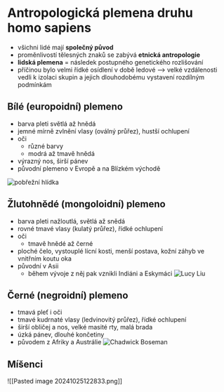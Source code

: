 # Antropologická plemena druhu homo sapiens
- všichni lidé mají **společný původ**
- proměnlivostí tělesných znaků se zabývá **etnická antropologie**
- **lidská plemena** = následek postupného genetického rozlišování
- příčinou bylo velmi řídké osídlení v době ledové --> velké vzdálenosti vedli k izolaci skupin a jejich dlouhodobému vystavení rozdílným podmínkám
## Bílé (europoidní) plemeno
- barva pleti světlá až hnědá
- jemné mírně zvlnění vlasy (oválný průřez), hustší ochlupení
- oči
	- různé barvy
	- modrá až tmavě hnědá
- výrazný nos, širší pánev
- původní plemeno v Evropě a na Blízkém východě

![pobřežní hlídka](https://www.informuji.cz/data_articles/2017156114629.jpg)

## Žlutohnědé (mongoloidní) plemeno
- barva pleti nažloutlá, světlá až snědá
- rovné tmavé vlasy (kulatý průřez), řídké ochlupení
- oči
	- tmavě hnědé až černé
- ploché čelo, vystouplé lícní kosti, menší postava, kožní záhyb ve vnitřním koutu oka
- původní v Asii
	- během vývoje z něj pak vznikli Indiáni a Eskymáci
![Lucy Liu](https://pop.inquirer.net/files/2022/12/Lucy-Liu-as-O-Ren-Ishii-in-Kill-Bill.jpg)

## Černé (negroidní) plemeno
- tmavá pleť i oči
- tmavé kudrnaté vlasy (ledvinovitý průřez), řídké ochlupení
- širší obličej a nos, velké masité rty, malá brada
- úzká pánev, dlouhé končetiny
- původem z Afriky a Austrálie
![Chadwick Boseman](https://e1.pxfuel.com/desktop-wallpaper/675/138/desktop-wallpaper-chadwick-boseman-rip.jpg)

## Míšenci
![[Pasted image 20241025122833.png]]